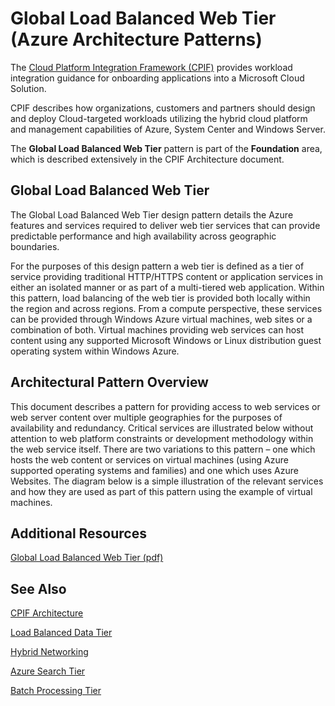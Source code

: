 <properties 
   pageTitle="Global Load Balanced Web Tier (Azure Architecture Patterns)" 
   description="The Global Load Balanced Web Tier pattern is part of the Foundation area, which is described extensively in the CPIF Architecture document." 
   services="" 
   documentationCenter="" 
   authors="arynes" 
   manager="fredhar" 
   editor=""/>

<tags
   ms.service="cloud-services"
   ms.date="03/25/2015"
   wa.date=""/>

# Global Load Balanced Web Tier (Azure Architecture Patterns)

The [Cloud Platform Integration Framework (CPIF)](/documentation/articles/azure-architectures-cpif-overview) provides workload integration guidance for onboarding applications into a Microsoft Cloud Solution. 

CPIF describes how organizations, customers and partners should design and deploy Cloud-targeted workloads utilizing the hybrid cloud platform and management capabilities of Azure, System Center and Windows Server. 

The **Global Load Balanced Web Tier** pattern is part of the **Foundation** area, which is described extensively in the CPIF Architecture document. 

##  Global Load Balanced Web Tier

The Global Load Balanced Web Tier design pattern details the Azure features and services required to deliver web tier services that can provide predictable performance and high availability across geographic boundaries. 

For the purposes of this design pattern a web tier is defined as a tier of service providing traditional HTTP/HTTPS content or application services in either an isolated manner or as part of a multi-tiered web application.  Within this pattern, load balancing of the web tier is provided both locally within the region and across regions. From a compute perspective, these services can be provided through Windows Azure virtual machines, web sites or a combination of both.  Virtual machines providing web services can host content using any supported Microsoft Windows or Linux distribution guest operating system within Windows Azure. 


## Architectural Pattern Overview 

This document describes a pattern for providing access to web services or web server content over multiple geographies for the purposes of availability and redundancy.  Critical services are illustrated below without attention to web platform constraints or development methodology within the web service itself.  There are two variations to this pattern – one which hosts the web content or services on virtual machines (using Azure supported operating systems and families) and one which uses Azure Websites.  The diagram below is a simple illustration of the relevant services and how they are used as part of this pattern using the example of virtual machines.   

##  Additional Resources
[Global Load Balanced Web Tier (pdf)](https://gallery.technet.microsoft.com/Cloud-Platform-Integration-2c3c663a) 

## See Also
[CPIF Architecture](https://gallery.technet.microsoft.com/Cloud-Platform-Integration-bd1e434a) 

[Load Balanced Data Tier](https://gallery.technet.microsoft.com/Cloud-Platform-Integration-dfb09e41)

[Hybrid Networking](https://gallery.technet.microsoft.com/Cloud-Platform-Integration-5e401f38)

[Azure Search Tier](https://gallery.technet.microsoft.com/Cloud-Platform-Integration-e581d65d) 

[Batch Processing Tier](https://gallery.technet.microsoft.com/Cloud-Platform-Integration-0bc3f8b1)

